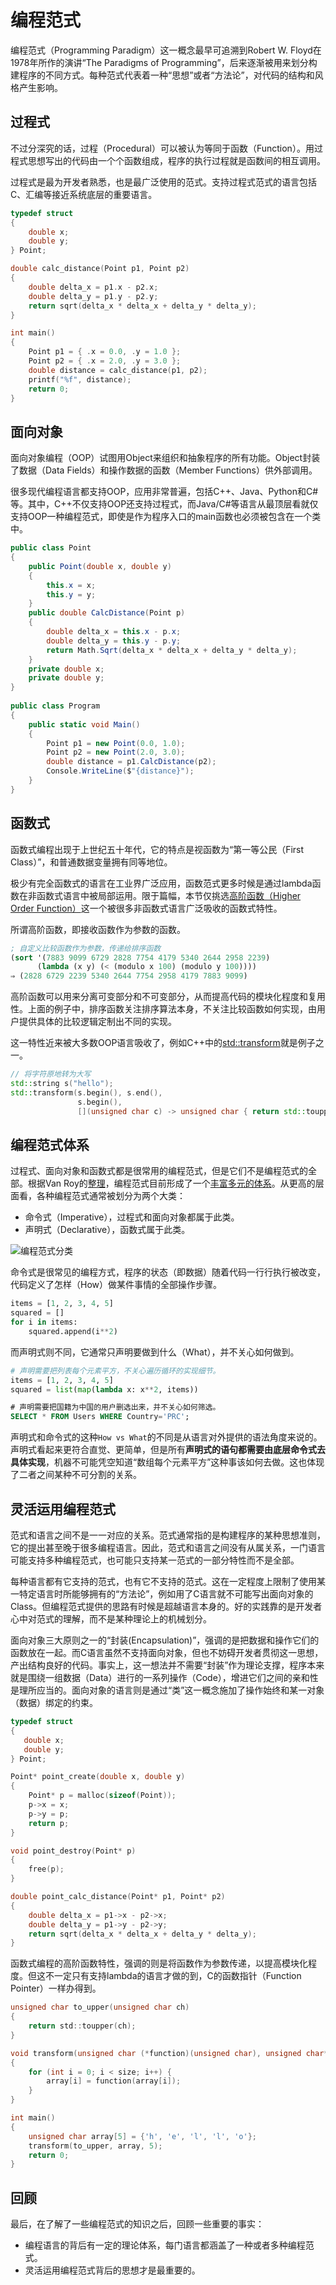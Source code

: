 # 编程范式

编程范式（Programming Paradigm）这一概念最早可追溯到Robert W. Floyd在1978年所作的演讲“The Paradigms of Programming”，后来逐渐被用来划分构建程序的不同方式。每种范式代表着一种“思想”或者“方法论”，对代码的结构和风格产生影响。

## 过程式

不过分深究的话，过程（Procedural）可以被认为等同于函数（Function）。用过程式思想写出的代码由一个个函数组成，程序的执行过程就是函数间的相互调用。

过程式是最为开发者熟悉，也是最广泛使用的范式。支持过程式范式的语言包括C、汇编等接近系统底层的重要语言。

```c
typedef struct
{
    double x;
    double y;
} Point;

double calc_distance(Point p1, Point p2)
{
    double delta_x = p1.x - p2.x;
    double delta_y = p1.y - p2.y;
    return sqrt(delta_x * delta_x + delta_y * delta_y);
}

int main()
{
    Point p1 = { .x = 0.0, .y = 1.0 };
    Point p2 = { .x = 2.0, .y = 3.0 };
    double distance = calc_distance(p1, p2);
    printf("%f", distance);
    return 0;
}
```

## 面向对象

面向对象编程（OOP）试图用Object来组织和抽象程序的所有功能。Object封装了数据（Data Fields）和操作数据的函数（Member Functions）供外部调用。

很多现代编程语言都支持OOP，应用非常普遍，包括C++、Java、Python和C#等。其中，C++不仅支持OOP还支持过程式，而Java/C#等语言从最顶层看就仅支持OOP一种编程范式，即使是作为程序入口的main函数也必须被包含在一个类中。

```csharp
public class Point
{
    public Point(double x, double y)
    {
        this.x = x;
        this.y = y;
    }
    public double CalcDistance(Point p)
    {
        double delta_x = this.x - p.x;
        double delta_y = this.y - p.y;
        return Math.Sqrt(delta_x * delta_x + delta_y * delta_y);
    }
    private double x;
    private double y;
}
                    
public class Program
{
    public static void Main()
    {
        Point p1 = new Point(0.0, 1.0);
        Point p2 = new Point(2.0, 3.0);
        double distance = p1.CalcDistance(p2);
        Console.WriteLine($"{distance}");
    }
}
```

## 函数式

函数式编程出现于上世纪五十年代，它的特点是视函数为“第一等公民（First Class）”，和普通数据变量拥有同等地位。

极少有完全函数式的语言在工业界广泛应用，函数范式更多时候是通过lambda函数在非函数式语言中被局部运用。限于篇幅，本节仅挑选[高阶函数（Higher Order Function）](http://www.shido.info/lisp/scheme8_e.html)这一个被很多非函数式语言广泛吸收的函数式特性。

所谓高阶函数，即接收函数作为参数的函数。

```lisp
; 自定义比较函数作为参数，传递给排序函数
(sort '(7883 9099 6729 2828 7754 4179 5340 2644 2958 2239) 
      (lambda (x y) (< (modulo x 100) (modulo y 100))))
⇒ (2828 6729 2239 5340 2644 7754 2958 4179 7883 9099)
```

高阶函数可以用来分离可变部分和不可变部分，从而提高代码的模块化程度和复用性。上面的例子中，排序函数关注排序算法本身，不关注比较函数如何实现，由用户提供具体的比较逻辑定制出不同的实现。

这一特性近来被大多数OOP语言吸收了，例如C++中的[std::transform](https://en.cppreference.com/w/cpp/algorithm/transform)就是例子之一。

```c++
// 将字符原地转为大写
std::string s("hello");
std::transform(s.begin(), s.end(), 
               s.begin(),
               [](unsigned char c) -> unsigned char { return std::toupper(c); });
```

## 编程范式体系

过程式、面向对象和函数式都是很常用的编程范式，但是它们不是编程范式的全部。根据Van Roy的[整理](https://www.info.ucl.ac.be/~pvr/VanRoyChapter.pdf)，编程范式目前形成了一个[丰富多元的体系](https://en.wikipedia.org/wiki/Programming_paradigm)。从更高的层面看，各种编程范式通常被划分为两个大类：

* 命令式（Imperative），过程式和面向对象都属于此类。
* 声明式（Declarative），函数式属于此类。

![编程范式分类](paradigms.png)

命令式是很常见的编程方式，程序的状态（即数据）随着代码一行行执行被改变，代码定义了怎样（How）做某件事情的全部操作步骤。

```python
items = [1, 2, 3, 4, 5]
squared = []
for i in items:
    squared.append(i**2)
```

而声明式则不同，它通常只声明要做到什么（What），并不关心如何做到。

```python
# 声明需要把列表每个元素平方，不关心遍历循环的实现细节。
items = [1, 2, 3, 4, 5]
squared = list(map(lambda x: x**2, items))
```

```sql
# 声明需要把国籍为中国的用户删选出来，并不关心如何筛选。
SELECT * FROM Users WHERE Country='PRC';
```

声明式和命令式的这种`How vs What`的不同是从语言对外提供的语法角度来说的。声明式看起来更符合直觉、更简单，但是所有**声明式的语句都需要由底层命令式去具体实现**，机器不可能凭空知道“数组每个元素平方”这种事该如何去做。这也体现了二者之间某种不可分割的关系。

## 灵活运用编程范式

范式和语言之间不是一一对应的关系。范式通常指的是构建程序的某种思想准则，它的提出甚至晚于很多编程语言。因此，范式和语言之间没有从属关系，一门语言可能支持多种编程范式，也可能只支持某一范式的一部分特性而不是全部。

每种语言都有它支持的范式，也有它不支持的范式。这在一定程度上限制了使用某一特定语言时所能够拥有的“方法论”，例如用了C语言就不可能写出面向对象的Class。但编程范式提供的思路有时候是超越语言本身的。好的实践靠的是开发者心中对范式的理解，而不是某种理论上的机械划分。

面向对象三大原则之一的“封装(Encapsulation)”，强调的是把数据和操作它们的函数放在一起。而C语言虽然不支持面向对象，但也不妨碍开发者贯彻这一思想，产出结构良好的代码。事实上，这一想法并不需要“封装”作为理论支撑，程序本来就是围绕一组数据（Data）进行的一系列操作（Code），增进它们之间的亲和性是理所应当的。面向对象的语言则是通过“类”这一概念施加了操作始终和某一对象（数据）绑定的约束。

```c
typedef struct
{
   double x;
   double y;
} Point;

Point* point_create(double x, double y)
{
    Point* p = malloc(sizeof(Point));
    p->x = x;
    p->y = p;
    return p;
}

void point_destroy(Point* p)
{
    free(p);
}

double point_calc_distance(Point* p1, Point* p2)
{
    double delta_x = p1->x - p2->x;
    double delta_y = p1->y - p2->y;
    return sqrt(delta_x * delta_x + delta_y * delta_y);
}
```

函数式编程的高阶函数特性，强调的则是将函数作为参数传递，以提高模块化程度。但这不一定只有支持lambda的语言才做的到，C的函数指针（Function Pointer）一样办得到。

```c
unsigned char to_upper(unsigned char ch) 
{
    return std::toupper(ch);
}

void transform(unsigned char (*function)(unsigned char), unsigned char* array, int size) 
{
    for (int i = 0; i < size; i++) {
        array[i] = function(array[i]);
    }
}

int main() 
{
    unsigned char array[5] = {'h', 'e', 'l', 'l', 'o'};
    transform(to_upper, array, 5);
    return 0;
}
```

## 回顾

最后，在了解了一些编程范式的知识之后，回顾一些重要的事实：

* 编程语言的背后有一定的理论体系，每门语言都涵盖了一种或者多种编程范式。
* 灵活运用编程范式背后的思想才是最重要的。
